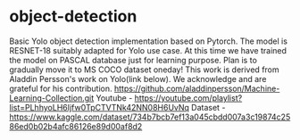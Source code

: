 # object-detection
Basic Yolo object detection implementation based on Pytorch. 
The model is RESNET-18 suitably adapted for Yolo use case.
At this time we have trained the model on PASCAL database just for learning purpose. Plan is to gradually move it to MS COCO dataset oneday!
This work is derived from Aladdin Persson's work on Yolo(link below). We acknowledge and are grateful for his contribution.
https://github.com/aladdinpersson/Machine-Learning-Collection.git
Youtube - https://youtube.com/playlist?list=PLhhyoLH6Ijfw0TpCTVTNk42NN08H6UvNq
Dataset - https://www.kaggle.com/dataset/734b7bcb7ef13a045cbdd007a3c19874c2586ed0b02b4afc86126e89d00af8d2
